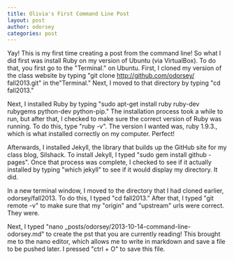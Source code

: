 ```yaml
---
title: Olivia's First Command Line Post
layout: post
author: odorsey
categories: post
---
```


Yay! This is my first time creating a post from the command line! So what I
did first was install Ruby on my version of Ubuntu (via VirtualBox). To do 
that, you first go to the "Terminal." on Ubuntu. First, I cloned my version
of the class website by typing "git clone http://github.com/odorsey/
fall2013.git" in the"Terminal." Next, I moved to that directory by typing "cd
fall2013."

Next, I installed Ruby by typing "sudo apt-get install ruby ruby-dev rubygems 
python-dev python-pip." The installation process took a while to run, but 
after that, I checked to make sure the correct version of Ruby was running.
To do this, type "ruby -v". The version I wanted was, ruby 1.9.3., which is
what installed correctly on my computer. Perfect!

Afterwards, I installed Jekyll, the library that builds up the GitHub site for
my class blog, Silshack. To install Jekyll, I typed "sudo gem install github
-pages". Once that process was complete, I checked to see if it actually 
installed by typing "which jekyll" to see if it would display my directory. It
did.

In a new terminal window, I moved to the directory that I had cloned earlier,
odorsey/fall2013. To do this, I typed "cd fall2013." After that, I typed "git
remote -v" to make sure that my "origin" and "upstream" urls were correct. 
They were. 

Next, I typed "nano _posts/odorsey/2013-10-14-command-line-odorsey.md" to
create the pst that you are currently reading! This brought me to the nano 
editor, which allows me to write in markdown and save a file to be pushed
later. I pressed "ctrl + O" to save this file.
